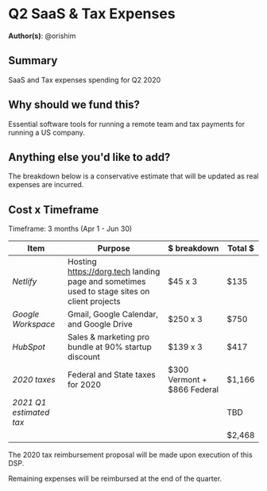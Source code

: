 # Q2 SaaS & Tax Expenses

**Author(s)**: @orishim

## Summary

SaaS and Tax expenses spending for Q2 2020

## Why should we fund this?

Essential software tools for running a remote team and tax payments for running a US company.

## Anything else you'd like to add?

The breakdown below is a conservative estimate that will be updated as real expenses are incurred.

## Cost x Timeframe

Timeframe: 3 months (Apr 1 - Jun 30)

| Item | Purpose | $ breakdown | Total $ |
|-|-|-|-|
| *Netlify* | Hosting https://dorg.tech landing page and sometimes used to stage sites on client projects | $45 x 3 | $135 |
| *Google Workspace* | Gmail, Google Calendar, and Google Drive | $250 x 3 | $750 |
| *HubSpot* | Sales & marketing pro bundle at 90% startup discount | $139 x 3 | $417 |
| *2020 taxes* | Federal and State taxes for 2020 | $300 Vermont + $866 Federal | $1,166 |
| *2021 Q1 estimated tax* | | | TBD |
| | | | $2,468 |

The 2020 tax reimbursement proposal will be made upon execution of this DSP.

Remaining expenses will be reimbursed at the end of the quarter.
